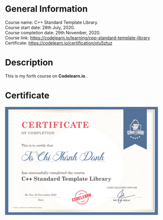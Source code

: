 # General Information

Course name: C++ Standard Template Library.\
Course start date: 28th July, 2020.\
Course completion date: 29th November, 2020.\
Course link: https://codelearn.io/learning/cpp-standard-template-library \
Certificate: https://codelearn.io/certification/otu5ztuz

# Description

This is my forth course on **Codelearn.io**. 

# Certificate

![C++ STL](../assets/C++-Standard-Template-Library.png "C++ Standard Template Library")
